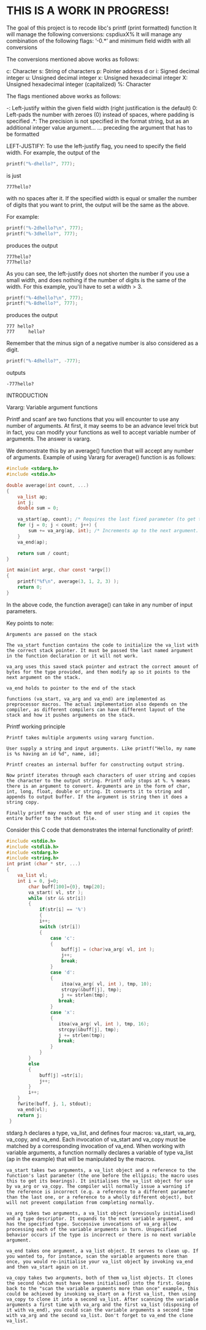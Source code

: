 # THIS IS A WORK IN PROGRESS!

The goal of this project is to recode libc's printf (print formatted) function
It will manage the following conversions: cspdiuxX%
It will manage any combination of the following flags: ’-0.*’ and minimum field width with all conversions

The conversions mentioned above works as follows:

c: Character
s: String of characters
p: Pointer address
d or i: Signed decimal integer
u: Unsigned decimal integer
x: Unsigned hexadecimal integer
X: Unsigned hexadecimal integer (capitalized)
%: Character

The flags mentioned above works as follows:

-: Left-justify within the given field width (right justification is the default)
0: Left-pads the number with zeroes (0) instead of spaces, where padding is specified
.*: The precision is not specified in the format string, but as an additional integer value argument...
... preceding the argument that has to be formatted

LEFT-JUSTIFY:
To use the left-justify flag, you need to specify the field width. For example, the output of the
```c
printf("%-dhello?", 777);
```
is just
```
777hello?
```
with no spaces after it. If the specified width is equal or smaller the number of digits that you want to print, 
the output will be the same as the above.

For example:
```c
printf("%-2dhello?\n", 777);
printf("%-3dhello?", 777);
```
produces the output
```
777hello?
777hello?
```
As you can see, the left-justify does not shorten the number if you use a small width, and does nothing if the number of
digits is the same of the width. For this example, you'll have to set a width > 3.
```c
printf("%-4dhello?\n", 777);
printf("%-8dhello?", 777);
```
produces the output
```
777 hello?
777     hello?
```
Remember that the minus sign of a negative number is also considered as a digit.
```c
printf("%-4dhello?", -777);
```
outputs
```
-777hello?
```

INTRODUCTION

Vararg: Variable argument functions

Printf and scanf are two functions that you will encounter to use any number of arguments. At first, it may seems to be an advance level trick but in fact, you can modify your functions as well to accept variable number of arguments. The answer is vararg.

We demonstrate this by an average() function that will accept any number of arguments. Example of using Vararg for average() function is as follows:

```c
#include <stdarg.h>
#include <stdio.h>

double average(int count, ...)
{
    va_list ap;
    int j;
    double sum = 0;

    va_start(ap, count); /* Requires the last fixed parameter (to get the address) */
    for (j = 0; j < count; j++) {
        sum += va_arg(ap, int); /* Increments ap to the next argument. */
    }
    va_end(ap);

    return sum / count;
}

int main(int argc, char const *argv[])
{
	printf("%f\n", average(3, 1, 2, 3) );
	return 0;
}
```
In the above code, the function average() can take in any number of input parameters.

Key points to note:

    Arguments are passed on the stack

    The va_start function contains the code to initialize the va_list with the correct stack pointer. It must be passed the last named argument in the function declaration or it will not work.

    va_arg uses this saved stack pointer and extract the correct amount of bytes for the type provided, and then modify ap so it points to the next argument on the stack.
	
    va_end holds to pointer to the end of the stack

    functions (va_start, va_arg and va_end) are implemented as preprocessor macros. The actual implementation also depends on the compiler, as different compilers can have different layout of the stack and how it pushes arguments on the stack.

Printf working principle

    Printf takes multiple arguments using vararg function.

    User supply a string and input arguments. Like printf("Hello, my name is %s having an id %d", name, id);

    Printf creates an internal buffer for constructing output string.

    Now printf iterates through each characters of user string and copies the character to the output string. Printf only stops at %. % means there is an argument to convert. Arguments are in the form of char, int, long, float, double or string. It converts it to string and appends to output buffer. If the argument is string then it does a string copy.

    Finally printf may reach at the end of user sting and it copies the entire buffer to the stdout file.

Consider this C code that demonstrates the internal functionality of printf:

```c
#include <stdio.h>
#include <stdlib.h>
#include <stdarg.h>
#include <string.h>
int print (char * str, ...)
{
	va_list vl;
	int i = 0, j=0;
		char buff[100]={0}, tmp[20];
		va_start( vl, str ); 
		while (str && str[i])
		{
		  	if(str[i] == '%')
		  	{
 		    i++;
 		    switch (str[i]) 
 		    {
	 		    case 'c': 
	 		    {
	 		        buff[j] = (char)va_arg( vl, int );
	 		        j++;
	 		        break;
	 		    }
	 		    case 'd': 
	 		    {
	 		        itoa(va_arg( vl, int ), tmp, 10);
	 		        strcpy(&buff[j], tmp);
	 		        j += strlen(tmp);
		           break;
		        }
		        case 'x': 
		        {
		           itoa(va_arg( vl, int ), tmp, 16);
		           strcpy(&buff[j], tmp);
		           j += strlen(tmp);
		           break;
		        }
        	}
     	} 
     	else 
	    {
	       	buff[j] =str[i];
	       	j++;
	    }
	    i++;
	} 
    fwrite(buff, j, 1, stdout); 
    va_end(vl);
    return j;
 }
 ```

 stdarg.h declares a type, va_list, and defines four macros: va_start, va_arg, va_copy, and va_end. Each invocation of va_start and va_copy must be matched by a corresponding invocation of va_end. When working with variable arguments, a function normally declares a variable of type va_list (ap in the example) that will be manipulated by the macros.

    va_start takes two arguments, a va_list object and a reference to the function's last parameter (the one before the ellipsis; the macro uses this to get its bearings). It initialises the va_list object for use by va_arg or va_copy. The compiler will normally issue a warning if the reference is incorrect (e.g. a reference to a different parameter than the last one, or a reference to a wholly different object), but will not prevent compilation from completing normally.

    va_arg takes two arguments, a va_list object (previously initialised) and a type descriptor. It expands to the next variable argument, and has the specified type. Successive invocations of va_arg allow processing each of the variable arguments in turn. Unspecified behavior occurs if the type is incorrect or there is no next variable argument.

    va_end takes one argument, a va_list object. It serves to clean up. If you wanted to, for instance, scan the variable arguments more than once, you would re-initialise your va_list object by invoking va_end and then va_start again on it.
	
    va_copy takes two arguments, both of them va_list objects. It clones the second (which must have been initialised) into the first. Going back to the "scan the variable arguments more than once" example, this could be achieved by invoking va_start on a first va_list, then using va_copy to clone it into a second va_list. After scanning the variable arguments a first time with va_arg and the first va_list (disposing of it with va_end), you could scan the variable arguments a second time with va_arg and the second va_list. Don't forget to va_end the clone va_list.